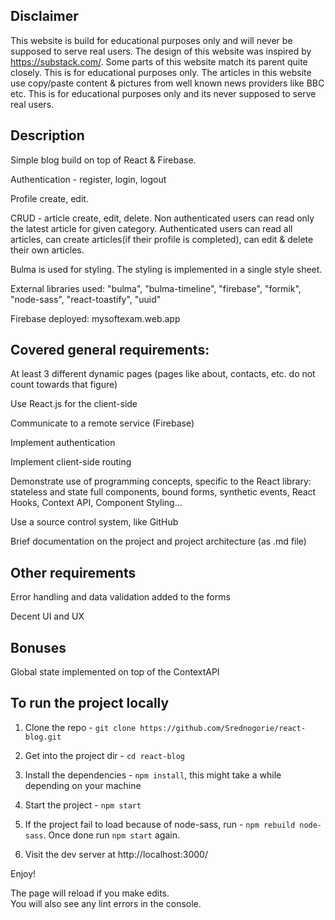 ## Disclaimer
This website is build for educational purposes only and will never be supposed to serve real users.
The design of this website was inspired by https://substack.com/.
Some parts of this website match its parent quite closely. This is for
educational purposes only. The articles in this website use copy/paste content & pictures
from well known news providers like BBC etc. This is for educational purposes only and its never supposed to serve real users.

## Description
Simple blog build on top of React & Firebase.

Authentication - register, login, logout

Profile create, edit.

CRUD - article create, edit, delete. Non authenticated users can read only the latest
article for given category. Authenticated users can read all articles, can create articles(if their profile is completed),
can edit & delete their own articles.

Bulma is used for styling. The styling is implemented in a single style sheet.

External libraries used: "bulma", "bulma-timeline", "firebase", "formik", "node-sass", "react-toastify", "uuid"

Firebase deployed: mysoftexam.web.app

## Covered general requirements:

At least 3 different dynamic pages (pages like about, contacts, etc. do not count towards that figure)

Use React.js for the client-side

Communicate to a remote service (Firebase)

Implement authentication

Implement client-side routing

Demonstrate use of programming concepts, specific to the React library: stateless and state full components, bound forms, synthetic events, React Hooks, Context API, Component Styling…

Use a source control system, like GitHub

Brief documentation on the project and project architecture (as .md file)

## Other requirements

Error handling and data validation added to the forms

Decent UI and UX

## Bonuses

Global state implemented on top of the ContextAPI



## To run the project locally

1. Clone the repo - `git clone https://github.com/Srednogorie/react-blog.git`

2. Get into the project dir - `cd react-blog`

3. Install the dependencies - `npm install`, this might take a while depending on your machine

4. Start the project - `npm start`

5. If the project fail to load because of node-sass, run - `npm rebuild node-sass`.
Once done run `npm start` again.

6. Visit the dev server at http://localhost:3000/

Enjoy!

The page will reload if you make edits.\
You will also see any lint errors in the console.

